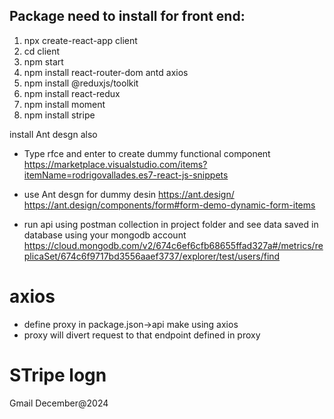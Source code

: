 ## Package need to install for front end:
1. npx create-react-app client
2. cd client 
3. npm start
4. npm install react-router-dom antd axios
5. npm install @reduxjs/toolkit
6. npm install react-redux
7. npm install moment
8. npm install stripe

install Ant desgn also

* Type rfce and enter to create dummy functional component
https://marketplace.visualstudio.com/items?itemName=rodrigovallades.es7-react-js-snippets

* use Ant desgn for dummy desin
https://ant.design/
https://ant.design/components/form#form-demo-dynamic-form-items

* run api using postman collection in project folder
and see data saved in database using your mongodb account
https://cloud.mongodb.com/v2/674c6ef6cfb68655ffad327a#/metrics/replicaSet/674c6f9717bd3556aaef3737/explorer/test/users/find

# axios
* define proxy in package.json->api make using axios
* proxy will divert request to that endpoint defined in proxy

# STripe logn
Gmail
December@2024


